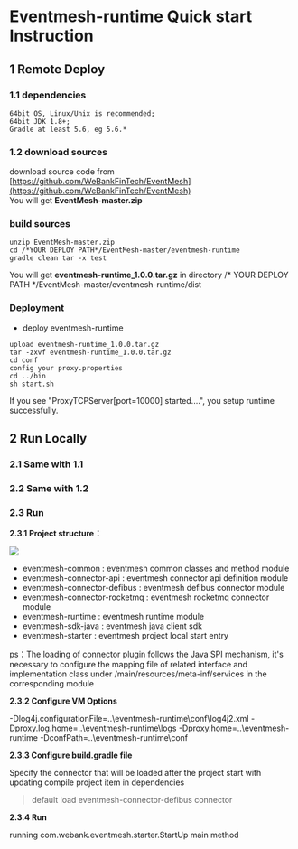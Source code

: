 # Eventmesh-runtime Quick start Instruction

## 1 Remote Deploy

### 1.1 dependencies

```
64bit OS, Linux/Unix is recommended;
64bit JDK 1.8+;
Gradle at least 5.6, eg 5.6.*
```

### 1.2 download sources
download source code from [https://github.com/WeBankFinTech/EventMesh](https://github.com/WeBankFinTech/EventMesh)  
You will get **EventMesh-master.zip**

### build sources
```$xslt
unzip EventMesh-master.zip
cd /*YOUR DEPLOY PATH*/EventMesh-master/eventmesh-runtime
gradle clean tar -x test
```
You will get **eventmesh-runtime_1.0.0.tar.gz** in directory /* YOUR DEPLOY PATH */EventMesh-master/eventmesh-runtime/dist

### Deployment
- deploy eventmesh-runtime  
```$xslt
upload eventmesh-runtime_1.0.0.tar.gz
tar -zxvf eventmesh-runtime_1.0.0.tar.gz
cd conf
config your proxy.properties
cd ../bin
sh start.sh
```
If you see "ProxyTCPServer[port=10000] started....", you setup runtime successfully.



## 2 Run Locally

### 2.1 Same with 1.1

### 2.2 Same with 1.2

<h3>2.3 Run</h3>

**2.3.1 Project structure：**

![](C:\Users\mikexue\AppData\Roaming\Typora\typora-user-images\image-20201229211217729.png)

- eventmesh-common : eventmesh common classes and method module
- eventmesh-connector-api : eventmesh connector api definition module
- eventmesh-connector-defibus : eventmesh defibus connector module
- eventmesh-connector-rocketmq : eventmesh rocketmq connector module
- eventmesh-runtime : eventmesh runtime module
- eventmesh-sdk-java : eventmesh java client sdk
- eventmesh-starter : eventmesh project local start entry

ps：The loading of connector plugin follows the Java SPI mechanism,  it's necessary to configure the mapping file of related interface and implementation class under /main/resources/meta-inf/services in the corresponding module

**2.3.2 Configure VM Options**

-Dlog4j.configurationFile=..\eventmesh-runtime\conf\log4j2.xml
-Dproxy.log.home=..\eventmesh-runtime\logs
-Dproxy.home=..\eventmesh-runtime
-DconfPath=..\eventmesh-runtime\conf

**2.3.3 Configure build.gradle file**

Specify the connector that will be loaded after the project start with updating compile project item in dependencies

> default load eventmesh-connector-defibus connector 

**2.3.4 Run**

running com.webank.eventmesh.starter.StartUp main method

